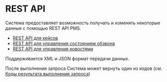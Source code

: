REST API
========

Система предоставляет возможность получать и изменять некоторые данные с помощью REST API PMS.

* [REST API для кейсов](docs/callcases.md)
* [REST API для управления состоянием обзвона](docs/calllist.md)
* [REST API для управления новостями](docs/news.md)

Поддерживается XML и JSON формат передачи данных.

После выполнения запроса Система может вернуть один из кодов (см. [Коды результата выполнения запроса](docs/errors.md))